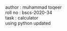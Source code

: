 author : muhammad toqeer
<br>
roll no : bscs-2020-34
<br>
task : calculator
<br>
using python
updated
